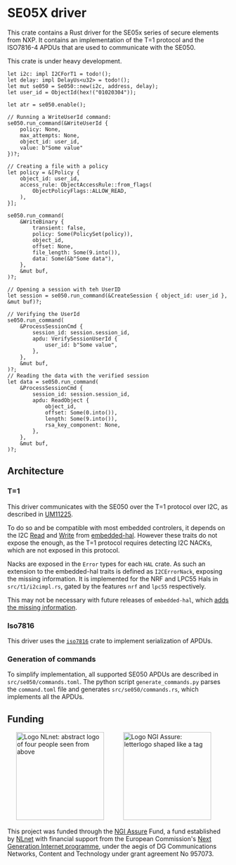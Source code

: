 <!--
Copyright (C) 2022 Nitrokey GmbH
SPDX-License-Identifier: CC0-1.0
-->

SE05X driver
===========

This crate contains a Rust driver for the SE05x series of secure elements from NXP.
It contains an implementation of the T=1 protocol and the ISO7816-4 APDUs that are used to communicate with the SE050.

This crate is under heavy development.

```rust,ignore
let i2c: impl I2CForT1 = todo!();
let delay: impl DelayUs<u32> = todo!();
let mut se050 = Se050::new(i2c, address, delay);
let user_id = ObjectId(hex!("01020304"));

let atr = se050.enable();

// Running a WriteUserId command:
se050.run_command(&WriteUserId {
    policy: None,
    max_attempts: None,
    object_id: user_id,
    value: b"Some value"
})?;

// Creating a file with a policy
let policy = &[Policy {
    object_id: user_id,
    access_rule: ObjectAccessRule::from_flags(
        ObjectPolicyFlags::ALLOW_READ,
    ),
}];

se050.run_command(
    &WriteBinary {
        transient: false,
        policy: Some(PolicySet(policy)),
        object_id,
        offset: None,
        file_length: Some(9.into()),
        data: Some(&b"Some data"),
    },
    &mut buf,
)?;

// Opening a session with teh UserID
let session = se050.run_command(&CreateSession { object_id: user_id }, &mut buf)?;

// Verifying the UserId
se050.run_command(
    &ProcessSessionCmd {
        session_id: session.session_id,
        apdu: VerifySessionUserId {
            user_id: b"Some value",
        },
    },
    &mut buf,
)?;
// Reading the data with the verified session
let data = se050.run_command(
    &ProcessSessionCmd {
        session_id: session.session_id,
        apdu: ReadObject {
            object_id,
            offset: Some(0.into()),
            length: Some(9.into()),
            rsa_key_component: None,
        },
    },
    &mut buf,
)?;
```

Architecture
------------

### T=1

This driver communicates with the SE050 over the T=1 protocol over I2C, as described in [UM11225](https://www.nxp.com/webapp/Download?colCode=UM11225).

To do so and be compatible with most embedded controlers, it depends on the I2C [Read](https://docs.rs/embedded-hal/latest/embedded_hal/blocking/i2c/trait.Read.html) and [Write](https://docs.rs/embedded-hal/latest/embedded_hal/blocking/i2c/trait.Write.html) from [embedded-hal](https://docs.rs/embedded-hal/latest/embedded_hal).
However these traits do not expose the enough, as the T=1 protocol requires detecting I2C NACKs, which are not exposed in this protocol.

Nacks are exposed in the `Error` types for each `HAL` crate. As such an extension to the embedded-hal traits is defined as `I2CErrorNack`, exposing the missing information.
It is implemented for the NRF and LPC55 Hals in `src/t1/i2cimpl.rs`, gated by the features `nrf` and `lpc55` respectively.

This may not be necessary with future releases of `embedded-hal`, which [adds the missing information](https://docs.rs/embedded-hal/1.0.0-alpha.11/embedded_hal/i2c/enum.ErrorKind.html).


### Iso7816

This driver uses the [`iso7816`](https://docs.rs/iso7816/latest/iso7816/) crate to implement serialization of APDUs.

### Generation of commands

To simplify implementation, all supported SE050 APDUs are described in `src/se050/commands.toml`.
The python script `generate_commands.py` parses the `command.toml` file and generates `src/se050/commands.rs`, which implements all the APDUs.

Funding
-------

[<img src="https://nlnet.nl/logo/banner.svg" width="200" alt="Logo NLnet: abstract logo of four people seen from above" hspace="20">](https://nlnet.nl/)
[<img src="https://nlnet.nl/image/logos/NGIAssure_tag.svg" width="200" alt="Logo NGI Assure: letterlogo shaped like a tag" hspace="20">](https://nlnet.nl/assure/)

This project was funded through the [NGI Assure](https://nlnet.nl/assure/) Fund, a fund established by [NLnet](https://nlnet.nl/) with financial support from the European Commission's [Next Generation Internet programme](https://ngi.eu/), under the aegis of DG Communications Networks, Content and Technology under grant agreement No 957073.
